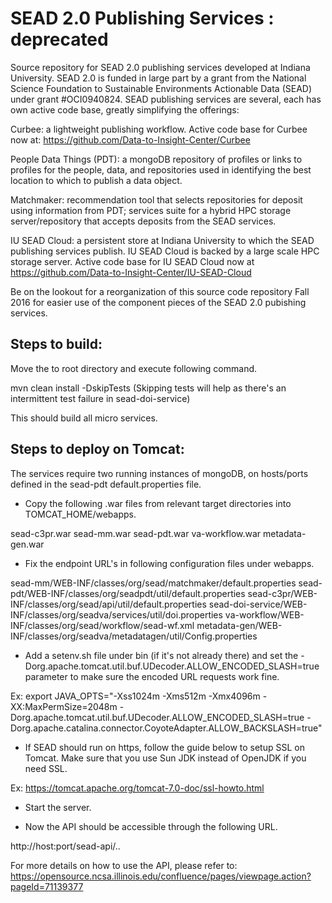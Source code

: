 SEAD 2.0 Publishing Services : deprecated
==========================================

Source repository for SEAD 2.0 publishing services developed at Indiana University. SEAD 2.0 is funded in large part by a grant from the National Science Foundation to Sustainable Environments Actionable Data (SEAD) under grant #OCI0940824.  SEAD publishing services are several, each has own active code base, greatly simplifying the offerings:

Curbee: a lightweight publishing workflow.  Active code base for Curbee now at: https://github.com/Data-to-Insight-Center/Curbee

People Data Things (PDT): a mongoDB repository of profiles or links to profiles for the people, data, and repositories used in identifying the best location to which to publish a data object. 

Matchmaker:  recommendation tool that selects repositories for deposit using information from PDT; services suite for a hybrid HPC storage server/repository that accepts deposits from the SEAD services.  

IU SEAD Cloud:  a persistent store at Indiana University to which the SEAD publishing services publish.  IU SEAD Cloud is backed by a large scale HPC storage server. Active code base for IU SEAD Cloud now at https://github.com/Data-to-Insight-Center/IU-SEAD-Cloud 

Be on the lookout for a reorganization of this source code repository Fall 2016 for easier use of the component pieces of the SEAD 2.0 pubishing services.

Steps to build:
---------------

Move the to root directory and execute following command.

mvn clean install -DskipTests
(Skipping tests will help as there's an intermittent test failure in sead-doi-service)

This should build all micro services.

Steps to deploy on Tomcat:
--------------------------

The services require two running instances of mongoDB, on hosts/ports defined in the sead-pdt default.properties file.

* Copy the following .war files from relevant target directories into TOMCAT_HOME/webapps.

sead-c3pr.war
sead-mm.war
sead-pdt.war
va-workflow.war
metadata-gen.war


* Fix the endpoint URL's in following configuration files under webapps.

sead-mm/WEB-INF/classes/org/sead/matchmaker/default.properties
sead-pdt/WEB-INF/classes/org/seadpdt/util/default.properties
sead-c3pr/WEB-INF/classes/org/sead/api/util/default.properties
sead-doi-service/WEB-INF/classes/org/seadva/services/util/doi.properties
va-workflow/WEB-INF/classes/org/sead/workflow/sead-wf.xml
metadata-gen/WEB-INF/classes/org/seadva/metadatagen/util/Config.properties

* Add a setenv.sh file under bin (if it's not already there) and set the 
-Dorg.apache.tomcat.util.buf.UDecoder.ALLOW_ENCODED_SLASH=true parameter to make
sure the encoded URL requests work fine.

Ex: 
export JAVA_OPTS="-Xss1024m -Xms512m -Xmx4096m -XX:MaxPermSize=2048m -Dorg.apache.tomcat.util.buf.UDecoder.ALLOW_ENCODED_SLASH=true -Dorg.apache.catalina.connector.CoyoteAdapter.ALLOW_BACKSLASH=true"

* If SEAD should run on https, follow the guide below to setup SSL on Tomcat. Make sure that
you use Sun JDK instead of OpenJDK if you need SSL.

Ex:
https://tomcat.apache.org/tomcat-7.0-doc/ssl-howto.html

* Start the server.

* Now the API should be accessible through the following URL.

http://host:port/sead-api/..

For more details on how to use the API, please refer to:
https://opensource.ncsa.illinois.edu/confluence/pages/viewpage.action?pageId=71139377
